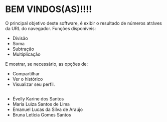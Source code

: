 #  BEM VINDOS(AS)!!!!

O principal objetivo deste software, é exibir o resultado de números atráves da URL do navegador. 
Funções disponíveis:
- Divisão
- Soma 
- Subtração
- Multiplicação 

E mostrar, se necessário, as opções de: 

- Compartilhar
- Ver o histórico
- Visualizar seu perfil. 

##
- Évelly Karine dos Santos 
- Maria Luiza Santos de Lima 
- Emanuel Lucas da Silva de Araújo
- Bruna Letícia Gomes Santos 